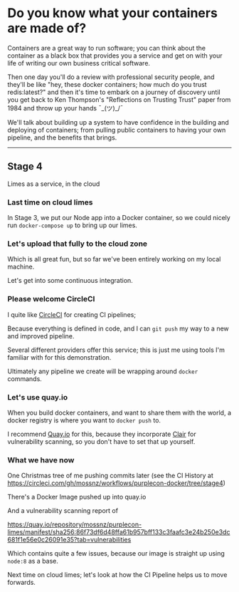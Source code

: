 # Do you know what your containers are made of?

Containers are a great way to run software; you can think about the container as a black box that provides you a service and get on with your life of writing our own business critical software.

Then one day you'll do a review with professional security people, and they'll be like "hey, these docker containers; how much do you trust redis:latest?" and then it's time to embark on a journey of discovery until you get back to Ken Thompson's "Reflections on Trusting Trust" paper from 1984 and throw up your hands ¯\_(ツ)_/¯

We'll talk about building up a system to have confidence in the building and deploying of containers; from pulling public containers to having your own pipeline, and the benefits that brings.

----

## Stage 4

Limes as a service, in the cloud

### Last time on cloud limes

In Stage 3, we put our Node app into a Docker container, so we could nicely run `docker-compose up` to bring up our limes.

### Let's upload that fully to the cloud zone

Which is all great fun, but so far we've been entirely working on my local machine.

Let's get into some continuous integration.

### Please welcome CircleCI

I quite like [CircleCI](https://circleci.com/) for creating CI pipelines;

Because everything is defined in code, and I can `git push` my way to a new and improved pipeline.

Several different providers offer this service; this is just me using tools I'm familiar with for this demonstration.

Ultimately any pipeline we create will be wrapping around `docker` commands.

### Let's use quay.io

When you build docker containers, and want to share them with the world, a docker registry is where you want to `docker push` to.

I recommend [Quay.io](https://quay.io) for this, because they incorporate [Clair](https://github.com/coreos/clair) for vulnerability scanning, so you don't have to set that up yourself.

### What we have now

One Christmas tree of me pushing commits later (see the CI History at https://circleci.com/gh/mossnz/workflows/purplecon-docker/tree/stage4)

There's a Docker Image pushed up into quay.io 

And a vulnerability scanning report of 

https://quay.io/repository/mossnz/purplecon-limes/manifest/sha256:86f73df6d48ffa61b957bff133c3faafc3e24b250e3dc681f1e56e0c26091e35?tab=vulnerabilities

Which contains quite a few issues, because our image is straight up using `node:8` as a base. 

Next time on cloud limes; let's look at how the CI Pipeline helps us to move forwards.
